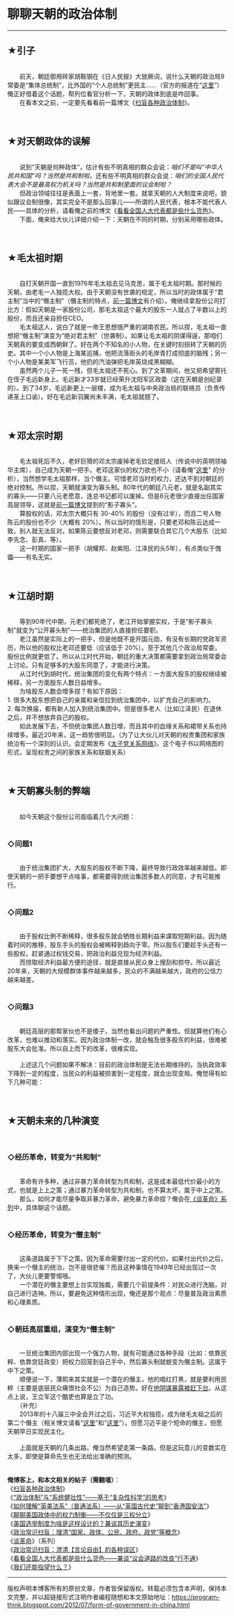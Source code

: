 # 聊聊天朝的政治体制 

-----

<div class="post-body entry-content">
<h2>★引子</h2><br/>
　　前天，朝廷御用砖家胡鞍钢在《日人民报》大放厥词，说什么天朝的政治局9常委是“集体总统制”，比外国的“个人总统制”更民主......（官方的报道在“<a href="http://opinion.huanqiu.com/1152/2012-07/2877106.html" rel="nofollow" target="_blank">这里</a>”）俺正好借着这个话题，帮列位看官分析一下，天朝的政体到底是咋回事。<br/>
　　在看本文之前，一定要先看看前一篇博文《<a href="../../2012/07/form-of-government.md">扫盲各种政治体制</a>》。<br/>
<a name="more"></a><br/>
<br/>
<h2>★对天朝政体的误解</h2><br/>
　　说到“天朝是何种政体”，估计有些不明真相的群众会说：<i>咱们不是叫“中华人民共和国”吗？当然是共和制啦。</i>还有些不明真相的群众会说：<i>咱们的全国人民代表大会不是最高权力机关吗？当然是共和制里面的议会制啦？</i><br/>
　　但政治领域往往是表面上一套，背地里一套。就拿天朝的人大制度来说吧，貌似跟议会制很像，其实完全不是那么回事儿——所谓的人民代表，根本不能代表人民——具体的分析，请看俺之前的博文《<a href="../../2012/03/national-people-congress.md">看看全国人大代表都是些什么货色</a>》。<br/>
　　下面，俺来给大伙儿详细介绍一下：天朝在不同的时期，分别采用哪些政体。<br/>
<br/>
<br/>
<h2>★毛太祖时期</h2><br/>
　　自打天朝开国一直到1976年毛太祖去见马克思，属于毛太祖时期。那时候的天朝，由老毛一人独揽大权。由于天朝没有世袭的规定，所以当时的政体属于“君主制”当中的“僭主制”（僭主制的特点，<a href="../../2012/07/form-of-government.md">前一篇博文</a>有介绍）。俺继续拿股份公司打比方：假如天朝是一家股份公司，那毛太祖这个最大的股东一人就占了半数以上的股份，而且还亲自担任CEO。<br/>
　　毛太祖这人，说白了就是一帝王思想很严重的湖南农民。所以捏，毛太祖一直想把“僭主制”演变为“绝对君主制”（世袭制）。如果让毛太祖的阴谋得逞，那咱们天朝真的要变成西朝鲜了。好在两个不知名的小人物，在关键时刻扭转了天朝的历 史。其中一个小人物是上海某巡捕，他把流落街头的毛岸青打成彻底的脑残；另一个小人物是某美军飞行员，他扔的汽油弹把毛岸英烧成黑糊糊。<br/>
　　虽然两个儿子一死一残，但毛太祖还不死心。到了文革期间，他又把希望寄托在侄子毛远新身上。毛远新才33岁就已经荣升沈阳军区政委（这在天朝是创纪录的）。到了34岁，毛远新更上一层楼，成为毛太祖与中央政治局的联络员（负责传递圣上口谕）。好在毛远新羽翼尚未丰满，毛太祖就翘了。<br/>
<br/>
<br/>
<h2>★邓太宗时期</h2><br/>
　　毛太祖死后不久，老奸巨猾的邓太宗废掉老毛钦定接班人（传说中的英明领袖华主席），自己成为天朝一把手。老邓这家伙的权力欲也不小（请看俺"<a href="../../2011/06/june-fourth-incident-2.md">这里</a>" 的分析），当然想学毛太祖那样，当个僭主。可惜老邓当时的权力，还达不到对朝廷的绝对控制。所以捏，天朝就演变为寡头制。80年代的朝廷八元老，就是名副其实的寡头——只要八元老愿意，连总书记都可以废掉。但是8元老很少直接出任国家高层领导，这就是<a href="../../2012/07/form-of-government.md">前一篇博文</a>提到的“影子寡头”。<br/>
　　算股权的话，邓太宗大概只有 30-40% 的股份（没有过半），而且二号人物陈云的股份也不少（大概有 20%）。所以当时的情形是，只要老邓和陈云达成一致，别人就无法反对。如果陈云要想反对老邓，则需要联合其它几个大股东（比如李先念、彭真、等）。<br/>
　　这一时期的国家一把手（胡耀邦、赵紫阳、江泽民的头5年），有点类似于傀儡——有名无实。<br/>
<br/>
<br/>
<h2>★江胡时期</h2><br/>
　　等到90年代中期，元老们都死绝了，老江开始掌握实权，于是“影子寡头制”就变为“公开寡头制”——统治集团的人直接担任要职。<br/>
　　老江虽然是实际上的一把手，但是他既不是开国元勋，有没有长期的党政军资历，所以他的股权比老邓还要低（应该低于 20%）。至于其他几个政治局常委，股份比例就更低了。所以从江时代开始，朝廷的重大决策都需要拿到政治局常委会上讨论。只有足够多的大股东同意了，才能进行决策。<br/>
　　从江时代到胡时代，统治集团的变化有两个特点：一方面大股东的股权继续被稀释，另一方面股东人数日益增多。<br/>
　　为啥股东人数会增多捏？有如下原因：<br/>
1. 很多大股东想把自己的亲属和亲信拉到统治集团中，以扩充自己的影响力。<br/>
2. 每次换届，都有新人加入到统治集团中。但是很多老人（比如江泽民）在退休之后，并不想放弃自己的股权。<br/>
　　如此发展下去，不但统治集团人数日增，而且其中的血缘关系和裙带关系也持续增多。最近20年来，这一趋势很明显。（为了让大伙儿对天朝的权贵集团和家族统治有一个深刻的认识，会定期发布《<a href="../../2015/02/Princelings.md">太子党关系网络</a>》。这个电子书以网络图的形式，呈现权贵之间的家族关系和联姻关系）<br/>
<br/>
<br/>
<h2>★天朝寡头制的弊端</h2><br/>
　　如今天朝这个股份公司面临着几个大问题：<br/>
<br/>
<h3>◇问题1</h3><br/>
　　由于统治集团扩大，大股东的股权不断下降，最终导致行政效率越来越低。即使天朝的一把手要想干点啥事，都需要得到统治集团多数人的同意，才有可能推行。<br/>
<br/>
<h3>◇问题2</h3><br/>
　　由于股权比例不断稀释，很多股东就会牺牲长期利益来谋取短期利益。因为随着时间的推移，股东手头的股权会被稀释到趋向于零。所以股东们要趁手头还有一些股权，赶紧通过权钱交易，把政治利益兑现为经济利益。<br/>
　　而捞取经济利益最方便的途径，就是直接从民众身上搜刮和掠夺。所以最近20年来，天朝的大规模群体事件越来越多，民众的不满越来越大，政府的公信力越来越差。<br/>
<br/>
<h3>◇问题3</h3><br/>
　　朝廷高层的那帮家伙也不是傻子，当然也看出问题的严重性。但就算他们有心改革，也难以推动和落实。因为政治体制一改，就会触及很多股东的利益，很难被股东大会批准。所以自上而下的改革，很难实现。<br/>
<br/>
　　上述这几个问题如果不解决：目前的政治体制是无法长期维持的。当执政效率下降到一定的程度，当民众的利益被损害到一定程度，就会出现变局。俺觉得有如下几种可能：<br/>
<br/>
<br/>
<h2>★天朝未来的几种演变</h2><br/>
<h3>◇经历革命，转变为“共和制”</h3><br/>
　　革命有许多种，通过非暴力革命转型为共和制，这是成本最低代价最小的方式，也就是上上之策；通过暴力革命转型为共和制，也不算太坏，属于中上之策。<br/>
　　那么，如何才能尽量争取非暴力革命，避免暴力革命捏？俺会在<a href="../../2011/12/revolution-0.md">《谈革命》系列</a>中，具体聊这个话题。<br/>
<br/>
<h3>◇经历革命，转变为“僭主制”</h3><br/>
　　这条道路属于下下之策。因为革命需要付出一定的代价。如果付出代价之后，换来一个僭主的统治，岂不是很悲催？而且这种事情在1949年已经出现过一次了，大伙儿更要警惕哦。<br/>
　　一个潜在的僭主要想上台实现独裁，需要几个前提条件：对民众进行洗脑，对自己进行造神。所以，要避免这种情形出现，俺还是那个观点：尽量普及政治素质和心理素质。<br/>
<br/>
<h3>◇朝廷高层重组，演变为“僭主制”</h3><br/>
　　一旦统治集团内部出现一个强力人物，就有可能通过各种手段（比如：依靠民粹、依靠宫廷政变）把权力回笼到自己手中，然后寡头制就蜕变为僭主制。这属于中下之策。<br/>
　　顺便说一下，薄熙来其实就是一个潜在的僭主，他的唱红打黑，就是要利用民粹（主要是底层民众痛恨社会不公）为自己造势。好在<a href="../../2012/04/bo-xilai-purged-from-party-posts.md">他阴谋暴露被赶下台</a>。从这点上说，王立军这个酷吏也算是立了功。<br/>
　　（补充）<br/>
　　2013年的十八届三中全会开过之后，习近平大权独揽，成为继毛太祖之后的第二个僭主（相关博文请看“<a href="../../2013/11/cpc-third-plenary-session.md">这里</a>”和“<a href="../../2013/11/weekly-share-58.md">这里</a>”）。但愿习近平是个短命的僭主，但愿天朝早日实现民主化。<br/>
<br/>
　　上面就是天朝的几条出路。俺当然希望走第一条路。但是这玩意儿的变数实在太多，即使是算命先生也无法给出准确的预测。<br/>
<br/>
<br/>
<b>俺博客上，和本文相关的帖子（需翻墙）</b>：<br/>
《<a href="../../2012/07/form-of-government.md">扫盲各种政治体制</a>》<br/>
《<a href="../../2020/04/Government-and-System-Robustness.md">“政治体制”与“系统健壮性”——基于“复杂性科学”的思考</a>》<br/>
《<a href="../../2020/06/Common-Law.md">如何理解“英美法系”（普通法系）——从“英国古代史”聊到“香港国安法”</a>》<br/>
《<a href="../../2016/06/USA-Separation-of-Powers-with-Balances.md">聊聊美国政体中的权力制衡——不仅仅是三权分立</a>》<br/>
《<a href="../../2016/11/USA-Elections.md">美国选举制度为啥是这样设计的？兼谈其历史演变</a>》<br/>
《<a href="../../2013/12/political-concepts-state-citizenship-etc.md">政治常识扫盲：理清“国家、政体、公民、政府、政党”等概念</a>》<br/>
《<a href="../../2011/12/revolution-0.md">谈革命</a>》（系列）<br/>
《<a href="../../2014/02/freedom-of-speech.md">政治常识扫盲：澄清【言论自由】的各种误区</a>》<br/>
《<a href="../../2012/03/national-people-congress.md">看看全国人大代表都是些什么货色——兼谈“议会道路的改良”行不通</a>》<br/>
《<a href="../../2011/01/what-we-can-depend-on.md">我们还能指望什么？</a>》
</div>


------------------------------------------------

版权声明本博客所有的原创文章，作者皆保留版权。转载必须包含本声明，保持本文完整，并以超链接形式注明作者编程随想和本文原始地址：https://program-think.blogspot.com/2012/07/form-of-government-in-china.html
